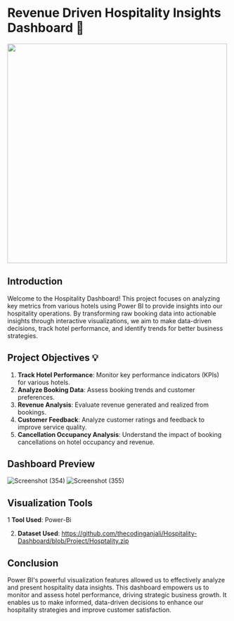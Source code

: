 #  Revenue Driven Hospitality Insights Dashboard 🏨

<img src="https://github.com/user-attachments/assets/893294f8-14ee-4bbc-bcbb-7837cfd5bcc6" width="500" height="500">


## Introduction
Welcome to the Hospitality Dashboard! This project focuses on analyzing key metrics from various hotels using Power BI to provide insights into our hospitality operations. By transforming raw booking data into actionable insights through interactive visualizations, we aim to make data-driven decisions, track hotel performance, and identify trends for better business strategies.

## Project Objectives 💡
1. **Track Hotel Performance**: Monitor key performance indicators (KPIs) for various hotels.
2. **Analyze Booking Data**: Assess booking trends and customer preferences.
3. **Revenue Analysis**: Evaluate revenue generated and realized from bookings.
4. **Customer Feedback**: Analyze customer ratings and feedback to improve service quality.
5. **Cancellation Occupancy Analysis**: Understand the impact of booking cancellations on hotel occupancy and revenue.

## Dashboard Preview


![Screenshot (354)](https://github.com/user-attachments/assets/8a64b37e-a967-499c-8cf5-d4edb3ec03ed)
![Screenshot (355)](https://github.com/user-attachments/assets/9fa59c69-195a-49a6-bbe0-190025624e64)


## Visualization Tools
1 **Tool Used**: Power-Bi

2. **Dataset Used**: https://github.com/thecodinganjali/Hospitality-Dashboard/blob/Project/Hosptality.zip


## Conclusion
Power BI's powerful visualization features allowed us to effectively analyze and present hospitality data insights. This dashboard empowers us to monitor and assess hotel performance, driving strategic business growth. It enables us to make informed, data-driven decisions to enhance our hospitality strategies and improve customer satisfaction.

